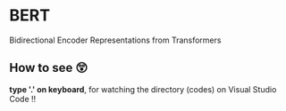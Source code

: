 # BERT
Bidirectional Encoder Representations from Transformers



## How to see 😲

**type '.' on keyboard**, for watching the directory (codes) on Visual Studio Code !!

